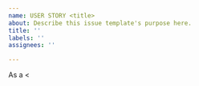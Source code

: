 ```yaml
---
name: USER STORY <title>
about: Describe this issue template's purpose here.
title: ''
labels: ''
assignees: ''

---
```


As a <
